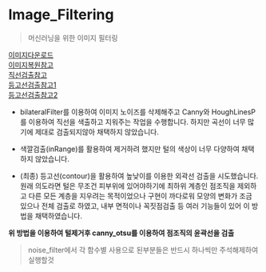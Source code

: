 # Image_Filtering
> 머신러닝을 위한 이미지 필터링

[이미지다운로드](https://www.kaggle.com/surajghuwalewala/ham1000-segmentation-and-classification)   
[이미지복원참고](http://www.gisdeveloper.co.kr/?p=7193)   
[직선검출참고](https://076923.github.io/posts/Python-opencv-28/)   
[등고선검출참고1](https://stackoverflow.com/questions/26561893/laser-curved-line-detection-using-opencv-and-python)   
[등고선검출참고2](https://bkshin.tistory.com/entry/OpenCV-22-%EC%BB%A8%ED%88%AC%EC%96%B4Contour)

- bilateralFilter를 이용하여 이미지 노이즈를 삭제해주고 Canny와 HoughLinesP를 이용하여 직선을 색출하고 지워주는 작업을 수행합니다. 하지만 곡선이 너무 많기에 제대로 검출되지않아 채택하지 않았습니다.



- 색깔검출(inRange)를 활용하여 제거하려 했지만 털의 색상이 너무 다양하여 채택하지 않았습니다.   


- (최종) 등고선(contour)을 활용하여 높낮이를 이용한 외곽선 검출을 시도했습니다. 원래 의도라면 털은 무조건 피부위에 있어야하기에 최하위 계층인 점조직을 제외하고 다른 모든 계층을 지우려는 목적이었으나 구현이 까다로워 모양의 변화가 조금 있으나 전체 검출로 하였고, 내부 면적이나 꼭짓점검출 등 여러 기능들이 있어 이 방법을 채택하였습니다.   

**위 방법을 이용하여 털제거후 canny_otsu를 이용하여 점조직의 윤곽선을 검출**   


>noise_filter에서 각 함수별 사용으로 된부분들은 반드시 하나씩만 주석해제하여 실행할것
